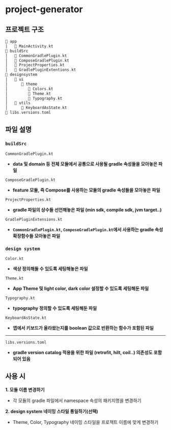 # project-generator
## 프로젝트 구조
``` kotlin
📁 app
│   📁 MainActivity.kt
📁 buildSrc
│   📁 CommonGradlePlugin.kt
│   📁 ComposeGradlePlugin.kt
│   📁 ProjectProperties.kt
│   📁 GradlePluginExtentions.kt
📁 designsystem
│   📁 ui
│      📁 theme
│         📁 Colors.kt
│         📁 Theme.kt
│         📁 Typography.kt
│   📁 utils
│      📁 KeyboardAsState.kt
📁 libs.versions.toml
```

## 파일 설명

### ```buildSrc```

```CommonGradlePlugin.kt```
- **data 및 domain 등 전체 모듈에서 공통으로 사용될 gradle 속성들을 모아놓은 파일**

```ComposeGradlePlugin.kt```
- **feature 모듈, 즉 Compose를 사용하는 모듈의 gradle 속성들을 모아놓은 파일**

```ProjectProperties.kt```
- **gradle 파일의 상수들 선언해놓은 파일 (min sdk, compile sdk, jvm target..)**

```GradlePluginExtensions.kt```
- **```CommonGradlePlugin.kt```, ```ComposeGradlePlugin.kt```에서 사용하는 gradle 속성 확장함수들 모아놓은 파일**


### ```design system```

```Color.kt```
- **색상 정의해둘 수 있도록 세팅해놓은 파일**

```Theme.kt```
- **App Theme 및 light color, dark color 설정할 수 있도록 세팅해둔 파일**

```Typography.kt```
- **typography 정의할 수 있도록 세팅해둔 파일**

```KeyboardAsState.kt```
- **앱에서 키보드가 올라왔는지를 boolean 값으로 반환하는 함수가 포함된 파일**

---

```libs.versions.toml```
- **gradle version catalog 적용을 위한 파일 (retrofit, hilt, coil..) 의존성도 포함되어 있음**


## 사용 시

**1. 모듈 이름 변경하기**
   - 각 모듈의 gradle 파일에서 namespace 속성의 패키지명을 변경하기
     
**2. design system 네이밍 스타일 통일하기(선택)**
   - Theme, Color, Typography 네이밍 스타일을 프로젝트 이름에 맞게 변경하기   
